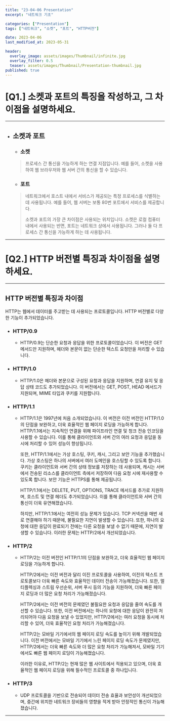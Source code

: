 ```yaml
---
title: "23-04-06 Presentation"
excerpt: "네트워크 기초"

categories: ["Presentation"]
tags: ["네트워크", "소켓", "포트", "HTTP버전"]

date: 2023-04-06
last_modified_at: 2023-05-31

header:
  overlay_image: assets/images/Thumbnail/infinite.jpg
  overlay_filter: 0.5 
  teaser: assets/images/Thumbnail/Presentation-thumbnail.jpg
published: true
---
```


# [Q1.] 소켓과 포트의 특징을 작성하고, 그 차이점을 설명하세요.

---

- ## 소켓과 포트

  - ### **소켓**

  > 프로세스 간 통신을 가능하게 하는 연결 지점입니다. 예를 들어, 소켓을 사용하여 웹 브라우저와 웹 서버 간의 통신을 할 수 있습니다.

  - ### 포트

  >  네트워크에서 호스트 내에서 서비스가 제공되는 특정 프로세스를 식별하는 데 사용됩니다. 예를 들어, 웹 서버는 보통 80번 포트에서 서비스를 제공합니다.
  >
  >  소켓과 포트의 가장 큰 차이점은 사용되는 위치입니다. 소켓은 로컬 컴퓨터 내에서 사용되는 반면, 포트는 네트워크 상에서 사용됩니다. 그러나 둘 다 프로세스 간 통신을 가능하게 하는 데 사용됩니다.

----

# [Q2.] HTTP 버전별 특징과 차이점을 설명하세요.

---

## HTTP 버전별 특징과 차이점

HTTP는 웹에서 데이터를 주고받는 데 사용되는 프로토콜입니다. HTTP 버전별로 다양한 기능이 추가되었습니다.

- ### HTTP/0.9

  -  HTTP/0.9는 단순한 요청과 응답을 위한 프로토콜이었습니다. 이 버전은 GET 메서드만 지원하며, 헤더와 본문이 없는 단순한 텍스트 요청만을 처리할 수 있습니다.

- ### HTTP/1.0

  - HTTP/1.0은 헤더와 본문으로 구성된 요청과 응답을 지원하며, 연결 유지 및 응답 상태 코드도 추가되었습니다. 이 버전에서는 GET, POST, HEAD 메서드가 지원되며, MIME 타입과 쿠키를 지원합니다.

- ### HTTP/1.1

  - HTTP/1.1은 1997년에 처음 소개되었습니다. 이 버전은 이전 버전인 HTTP/1.0의 단점을 보완하고, 더욱 효율적인 웹 페이지 로딩을 가능하게 합니다. HTTP/1.1에서는 지속적인 연결을 위해 파이프라인 연결 및 청크 전송 인코딩을 사용할 수 있습니다. 이를 통해 클라이언트와 서버 간의 여러 요청과 응답을 동시에 처리할 수 있어 성능이 향상됩니다.

    또한, HTTP/1.1에서는 가상 호스팅, 쿠키, 캐시, 그리고 보안 기능을 추가했습니다. 가상 호스팅은 하나의 서버에서 여러 도메인을 호스팅할 수 있도록 합니다. 쿠키는 클라이언트와 서버 간의 상태 정보를 저장하는 데 사용되며, 캐시는 서버에서 전송된 리소스를 클라이언트 측에서 저장하여 다음 요청 시에 재사용할 수 있도록 합니다. 보안 기능은 HTTPS를 통해 제공됩니다.

    HTTP/1.1에서는 DELETE, PUT, OPTIONS, TRACE 메서드를 추가로 지원하며, 호스트 및 연결 헤더도 추가되었습니다. 이를 통해 클라이언트와 서버 간의 통신이 더욱 유연해졌습니다.

    하지만, HTTP/1.1에서는 여전히 성능 문제가 있습니다. TCP 커넥션을 매번 새로 연결해야 하기 때문에, 불필요한 지연이 발생할 수 있습니다. 또한, 하나의 요청에 대한 응답이 완료되기 전에는 다른 요청을 보낼 수 없기 때문에, 지연이 발생할 수 있습니다. 이러한 문제는 HTTP/2에서 개선되었습니다.

- ### HTTP/2

  - HTTP/2는 이전 버전인 HTTP/1.1의 단점을 보완하고, 더욱 효율적인 웹 페이지 로딩을 가능하게 합니다.

    HTTP/2에서는 이전 버전과 달리 이진 프로토콜을 사용하여, 이전의 텍스트 프로토콜보다 더욱 빠른 속도와 효율적인 데이터 전송이 가능해졌습니다. 또한, 멀티플렉싱과 스트림 우선순위, 서버 푸시 등의 기능을 지원하여, 더욱 빠른 페이지 로딩과 더 많은 요청 처리가 가능해졌습니다.

    HTTP/2에서는 이전 버전의 문제였던 불필요한 요청과 응답을 줄여 속도를 개선할 수 있습니다. 또한, 이전 버전에서는 하나의 요청에 대한 응답이 완전히 처리되어야 다음 요청을 보낼 수 있었지만, HTTP/2에서는 여러 요청을 동시에 처리할 수 있어, 더욱 효율적인 요청 처리가 가능해졌습니다.

    HTTP/2는 모바일 기기에서의 웹 페이지 로딩 속도를 높이기 위해 개발되었습니다. 이전 버전에서는 모바일 기기에서 느린 페이지 로딩 속도가 문제였지만, HTTP/2에서는 더욱 빠른 속도와 더 많은 요청 처리가 가능해져서, 모바일 기기에서도 빠른 웹 페이지 로딩이 가능해졌습니다.

    이러한 이유로, HTTP/2는 현재 많은 웹 사이트에서 적용되고 있으며, 더욱 효율적인 웹 페이지 로딩을 위해 필수적인 프로토콜 중 하나입니다.

- ### HTTP/3

  - UDP 프로토콜을 기반으로 전송되어 데이터 전송 효율과 보안성이 개선되었으며, 중간에 위치한 네트워크 장비들의 영향을 적게 받아 안정적인 통신이 가능해졌습니다.



---
